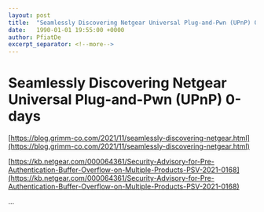 ```yaml
---
layout: post
title:  "Seamlessly Discovering Netgear Universal Plug-and-Pwn (UPnP) 0-days"
date:   1990-01-01 19:55:00 +0000
author: PfiatDe
excerpt_separator: <!--more-->
---
```


# Seamlessly Discovering Netgear Universal Plug-and-Pwn (UPnP) 0-days

[https://blog.grimm-co.com/2021/11/seamlessly-discovering-netgear.html](https://blog.grimm-co.com/2021/11/seamlessly-discovering-netgear.html)

[https://kb.netgear.com/000064361/Security-Advisory-for-Pre-Authentication-Buffer-Overflow-on-Multiple-Products-PSV-2021-0168](https://kb.netgear.com/000064361/Security-Advisory-for-Pre-Authentication-Buffer-Overflow-on-Multiple-Products-PSV-2021-0168)

...
<!--more-->
